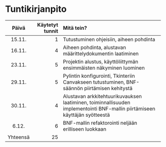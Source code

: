 # Tuntikirjanpito

| Päivä  | Käytetyt tunnit | Mitä tein? |
| :----: |           -----:|      :-----|
| 15.11. | 1               | Tutustuminen ohjeisiin, aiheen pohdinta |
| 16.11. | 4               | Aiheen pohdinta, alustavan määrittelydokumentin laatiminen |
| 23.11. | 5               | Projektin alustus, käyttöliittymän ensimmäisten näkyminen luominen |
| 29.11. | 5               | Pylintin konfigurointi, Tkinteriin Canvakseen tutustuminen, BNF-säännön piirtämisen kehitystä |
| 30.11. | 4               | Alustavan arkkitehtuurikuvauksen laatiminen, toiminnallisuuden implementointi BNF-mallin piirtämiseen käyttäjän syötteestä|
| 6.12. | 6               | BNF-mallin refaktorointi neljään erilliseen luokkaan |
| Yhteensä| 25 | |